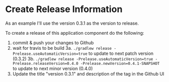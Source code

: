 # Create Release Information

As an example I'll use the version 0.3.1 as the version to release.

To create a release of this application component do the following:


1. commit & push your changes to Github
2. wait for travis to be build
3a. `./gradlew release -Prelease.useAutomaticVersion=true` to update to next patch version (0.3.2)
3b.  `./gradlew release -Prelease.useAutomaticVersion=true -Prelease.releaseVersion=0.4.0 -Prelease.newVersion=0.4.1-SNAPSHOT` to update to next minor version (0.4.0)
4. Update the title "version 0.3.1" and description of the tag in the Github UI